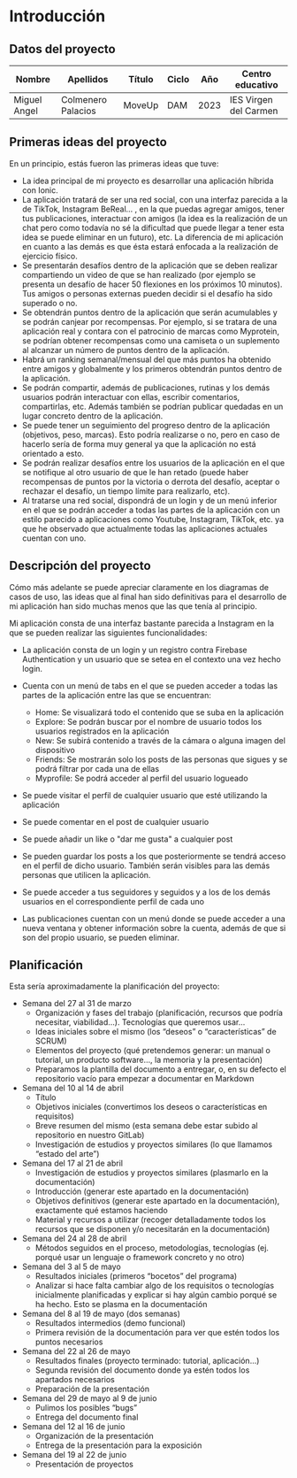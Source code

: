 # Introducción
## Datos del proyecto

| Nombre           | Apellidos          | Título                 | Ciclo              | Año              | Centro educativo    |
| ---------------- | ------------------ | ---------------------- | ------------------ | ---------------- | ------------------- |
|Miguel Angel      |Colmenero Palacios  |MoveUp                  |DAM                 |2023              |IES Virgen del Carmen|

## Primeras ideas del proyecto
En un principio, estás fueron las primeras ideas que tuve:

* La idea principal de mi proyecto es desarrollar una aplicación híbrida con Ionic.
* La aplicación tratará de ser una red social, con una interfaz parecida a la de TikTok, Instagram BeReal… , en la que puedas agregar amigos, tener tus publicaciones, interactuar con amigos (la idea es la realización de un chat pero como todavía no sé la dificultad que puede llegar a tener esta idea se puede eliminar en un futuro), etc. La diferencia de mi aplicación en cuanto a las demás es que ésta estará enfocada a la realización de ejercicio físico. 
* Se presentarán desafíos dentro de la aplicación que se deben realizar compartiendo un video de que se han realizado (por ejemplo se presenta un desafío de hacer 50 flexiones en los próximos 10 minutos). Tus amigos o personas externas pueden decidir si el desafío ha sido superado o no.
* Se obtendrán puntos dentro de la aplicación que serán acumulables y se podrán canjear por recompensas. Por ejemplo, si se tratara de una aplicación real y contara con el patrocinio de marcas como Myprotein, se podrían obtener recompensas como una camiseta o un suplemento al alcanzar un número de puntos dentro de la aplicación. 
* Habrá un ranking semanal/mensual del que más puntos ha obtenido entre amigos y globalmente y los primeros obtendrán puntos dentro de la aplicación.
* Se podrán compartir, además de publicaciones, rutinas y los demás usuarios podrán interactuar con ellas, escribir comentarios, compartirlas, etc. Además también se podrían publicar quedadas en un lugar concreto dentro de la aplicación.
* Se puede tener un seguimiento del progreso dentro de la aplicación (objetivos, peso, marcas). Esto podría realizarse o no, pero en caso de hacerlo sería de forma muy general ya que la aplicación no está orientado a esto.
* Se podrán realizar desafíos entre los usuarios de la aplicación en el que se notifique al otro usuario de que le han retado (puede haber recompensas de puntos por la victoria o derrota del desafío, aceptar o rechazar el desafío, un tiempo límite para realizarlo, etc). 
* Al tratarse una red social, dispondrá de un login y de un menú inferior en el que se podrán acceder a todas las partes de la aplicación con un estilo parecido a aplicaciones como Youtube, Instagram, TikTok, etc. ya que he observado que actualmente todas las aplicaciones actuales cuentan con uno.

## Descripción del proyecto
Cómo más adelante se puede apreciar claramente en los diagramas de casos de uso, las ideas que al final han sido definitivas para el desarrollo de mi aplicación han sido muchas menos que las que tenía al principio. 

Mi aplicación consta de una interfaz bastante parecida a Instagram en la que se pueden realizar las siguientes funcionalidades:
* La aplicación consta de un login y un registro contra Firebase Authentication y un usuario que se setea en el contexto una vez hecho login.
* Cuenta con un menú de tabs en el que se pueden acceder a todas las partes de la aplicación entre las que se encuentran:
  * Home: Se visualizará todo el contenido que se suba en la aplicación
  * Explore: Se podrán buscar por el nombre de usuario todos los usuarios registrados en la aplicación
  * New: Se subirá contenido a través de la cámara o alguna imagen del dispositivo
  * Friends: Se mostrarán solo los posts de las personas que sigues y se podrá filtrar por cada una de ellas
  * Myprofile: Se podrá acceder al perfil del usuario logueado

* Se puede visitar el perfil de cualquier usuario que esté utilizando la aplicación
* Se puede comentar en el post de cualquier usuario
* Se puede añadir un like o "dar me gusta" a cualquier post
* Se pueden guardar los posts a los que posteriormente se tendrá acceso en el perfil de dicho usuario. También serán visibles para las demás personas que utilicen la aplicación.
* Se puede acceder a tus seguidores y seguidos y a los de los demás usuarios en el correspondiente perfil de cada uno
* Las publicaciones cuentan con un menú donde se puede acceder a una nueva ventana y obtener información sobre la cuenta, además de que si son del propio usuario, se pueden eliminar.

## Planificación

Esta sería aproximadamente la planificación del proyecto:

* Semana del 27 al 31 de marzo 
  * Organización y fases del trabajo  (planificación, recursos que podría necesitar, viabilidad…). Tecnologías que queremos usar...
  * Ideas iniciales sobre el mismo (los “deseos” o “características” de SCRUM)
  * Elementos del proyecto (qué pretendemos generar: un manual o tutorial, un producto software…, la memoria y la presentación)
  * Preparamos la plantilla del documento a entregar, o, en su defecto el repositorio vacío para empezar a documentar en Markdown
* Semana del 10 al 14 de abril 
  * Título
  * Objetivos iniciales (convertimos los deseos o características en requisitos)
  * Breve resumen del mismo (esta semana debe estar subido al repositorio en nuestro GitLab)
  * Investigación de estudios y proyectos similares (lo que llamamos “estado del arte”)
* Semana del 17  al 21 de abril
  * Investigación de estudios y proyectos similares  (plasmarlo en la documentación)
  * Introducción (generar este apartado en la documentación)
  * Objetivos definitivos (generar este apartado en la documentación), exactamente qué estamos haciendo
  * Material y recursos a utilizar (recoger detalladamente todos los recursos que se disponen y/o necesitarán en la documentación)
* Semana del 24 al 28 de abril 
  * Métodos seguidos en el proceso, metodologías, tecnologías (ej. porqué usar un lenguaje o framework concreto y no otro)
* Semana del 3 al 5 de mayo 
  * Resultados iniciales (primeros “bocetos” del programa)
  * Analizar si hace falta cambiar algo de los requisitos o tecnologías inicialmente planificadas y explicar si hay algún cambio porqué se ha hecho. Esto se plasma en la documentación
* Semana del 8 al 19 de mayo (dos semanas) 
  * Resultados intermedios (demo funcional)
  * Primera revisión de la documentación para ver que estén todos los puntos necesarios 
* Semana del 22 al 26 de mayo
  * Resultados finales (proyecto terminado: tutorial, aplicación…) 
  * Segunda revisión del documento donde ya estén todos los apartados necesarios 
  * Preparación de la presentación 
* Semana del 29 de mayo al 9 de junio 
  * Pulimos los posibles “bugs”
  * Entrega del documento final 
* Semana del 12 al 16 de junio  
  * Organización de la presentación
  * Entrega de la presentación para la exposición 
* Semana del 19 al 22 de junio  
  * Presentación de proyectos


